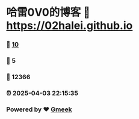 # 哈雷0V0的博客 :link: https://02halei.github.io 
### :page_facing_up: [10](https://02halei.github.io/tag.html) 
### :speech_balloon: 5 
### :hibiscus: 12366 
### :alarm_clock: 2025-04-03 22:15:35 
### Powered by :heart: [Gmeek](https://github.com/Meekdai/Gmeek)
